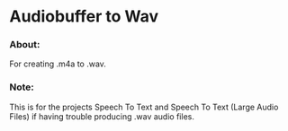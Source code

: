 # Audiobuffer to Wav
### About: 

For creating .m4a to .wav.

### Note:

This is for the projects Speech To Text and Speech To Text (Large Audio Files) if having trouble producing .wav audio files.
